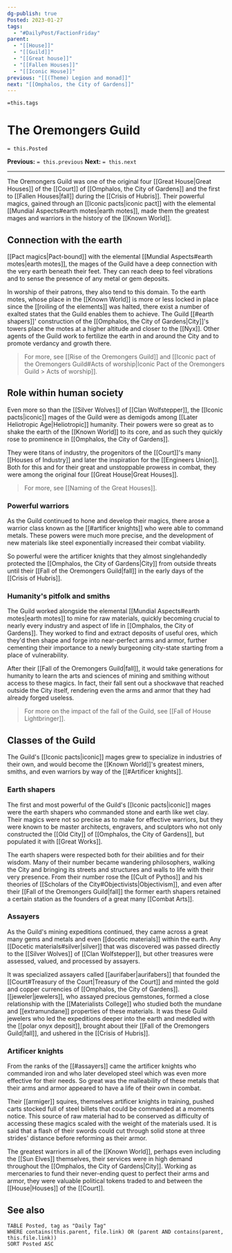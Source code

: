 ```yaml
---
dg-publish: true
Posted: 2023-01-27
tags:
  - "#DailyPost/FactionFriday"
parent:
  - "[[House]]"
  - "[[Guild]]"
  - "[[Great house]]"
  - "[[Fallen Houses]]"
  - "[[Iconic House]]"
previous: "[[(Theme) Legion and monad]]"
next: "[[Omphalos, the City of Gardens]]"
---
```

`=this.tags`
# The Oremongers Guild
`= this.Posted`

**Previous:** `= this.previous`
**Next:** `= this.next`

---

The Oremongers Guild was one of the original four [[Great House|Great Houses]] of the [[Court]] of [[Omphalos, the City of Gardens]] and the first to [[Fallen Houses|fall]] during the [[Crisis of Hubris]]. Their powerful magics, gained through an [[Iconic pacts|iconic pact]] with the elemental [[Mundial Aspects#earth motes|earth motes]], made them the greatest mages and warriors in the history of the [[Known World]].

## Connection with the earth

[[Pact magics|Pact-bound]] with the elemental [[Mundial Aspects#earth motes|earth motes]], the mages of the Guild have a deep connection with the very earth beneath their feet. They can reach deep to feel vibrations and to sense the presence of any metal or gem deposits.

In worship of their patrons, they also tend to this domain. To the earth motes, whose place in the [[Known World]] is more or less locked in place since the [[roiling of the elements]] was halted, there exist a number of exalted states that the Guild enables them to achieve. The Guild [[#earth shapers]]' construction of the [[Omphalos, the City of Gardens|City]]'s towers place the motes at a higher altitude and closer to the [[Nyx]]. Other agents of the Guild work to fertilize the earth in and around the City and to promote verdancy and growth there.

> For more, see [[Rise of the Oremongers Guild]] and [[Iconic pact of the Oremongers Guild#Acts of worship|Iconic Pact of the Oremongers Guild > Acts of worship]].

## Role within human society

Even more so than the [[Silver Wolves]] of [[Clan Wolfstepper]], the [[Iconic pacts|iconic]] mages of the Guild were as demigods among [[Later Heliotropic Age|Heliotropic]] humanity. Their powers were so great as to shake the earth of the [[Known World]] to its core, and as such they quickly rose to prominence in [[Omphalos, the City of Gardens]].

They were titans of industry, the progenitors of the [[Court]]'s many [[Houses of Industry]] and later the inspiration for the [[Engineers Union]]. Both for this and for their great and unstoppable prowess in combat, they were among the original four [[Great House|Great Houses]].

> For more, see [[Naming of the Great Houses]].

### Powerful warriors

As the Guild continued to hone and develop their magics, there arose a warrior class known as the [[#artificer knights]] who were able to command metals. These powers were much more precise, and the development of new materials like steel exponentially increased their combat viability.

So powerful were the artificer knights that they almost singlehandedly protected the [[Omphalos, the City of Gardens|City]] from outside threats until their [[Fall of the Oremongers Guild|fall]] in the early days of the [[Crisis of Hubris]].

### Humanity's pitfolk and smiths

The Guild worked alongside the elemental [[Mundial Aspects#earth motes|earth motes]] to mine for raw materials, quickly becoming crucial to nearly every industry and aspect of life in [[Omphalos, the City of Gardens]]. They worked to find and extract deposits of useful ores, which they'd then shape and forge into near-perfect arms and armor, further cementing their importance to a newly burgeoning city-state starting from a place of vulnerability.

After their [[Fall of the Oremongers Guild|fall]], it would take generations for humanity to learn the arts and sciences of mining and smithing without access to these magics. In fact, their fall sent out a shockwave that reached outside the City itself, rendering even the arms and armor that they had already forged useless.

> For more on the impact of the fall of the Guild, see [[Fall of House Lightbringer]].

## Classes of the Guild

The Guild's [[Iconic pacts|iconic]] mages grew to specialize in industries of their own, and would become the [[Known World]]'s greatest miners, smiths, and even warriors by way of the [[#Artificer knights]].

### Earth shapers

The first and most powerful of the Guild's [[Iconic pacts|iconic]] mages were the earth shapers who commanded stone and earth like wet clay. Their magics were not so precise as to make for effective warriors, but they were known to be master architects, engravers, and sculptors who not only constructed the [[Old City]] of [[Omphalos, the City of Gardens]], but populated it with [[Great Works]].

The earth shapers were respected both for their abilities and for their wisdom. Many of their number became wandering philosophers, walking the City and bringing its streets and structures and walls to life with their very presence. From their number rose the [[Cult of Pythos]] and his theories of [[Scholars of the City#Objectivists|Objectivism]], and even after their [[Fall of the Oremongers Guild|fall]] the former earth shapers retained a certain station as the founders of a great many [[Combat Arts]].

### Assayers

As the Guild's mining expeditions continued, they came across a great many gems and metals and even [[docetic materials]] within the earth. Any [[Docetic materials#silver|silver]] that was discovered was passed directly to the [[Silver Wolves]] of [[Clan Wolfstepper]], but other treasures were assessed, valued, and processed by assayers.

It was specialized assayers called [[aurifaber|aurifabers]] that founded the [[Court#Treasury of the Court|Treasury of the Court]] and minted the gold and copper currencies of [[Omphalos, the City of Gardens]]. [[jeweler|jewelers]], who assayed precious gemstones, formed a close relationship with the [[Materialists College]] who studied both the mundane and [[extramundane]] properties of these materials. It was these Guild jewelers who led the expeditions deeper into the earth and meddled with the [[polar onyx deposit]], brought about their [[Fall of the Oremongers Guild|fall]], and ushered in the [[Crisis of Hubris]].

### Artificer knights

From the ranks of the [[#assayers]] came the artificer knights who commanded iron and who later developed steel which was even more effective for their needs. So great was the malleability of these metals that their arms and armor appeared to have a life of their own in combat.

Their [[armiger]] squires, themselves artificer knights in training, pushed carts stocked full of steel billets that could be commanded at a moments notice. This source of raw material had to be conserved as difficulty of accessing these magics scaled with the weight of the materials used. It is said that a flash of their swords could cut through solid stone at three strides' distance before reforming as their armor.

The greatest warriors in all of the [[Known World]], perhaps even including the [[Sun Elves]] themselves, their services were in high demand throughout the [[Omphalos, the City of Gardens|City]]. Working as mercenaries to fund their never-ending quest to perfect their arms and armor, they were valuable political tokens traded to and between the [[House|Houses]] of the [[Court]].

## See also

```dataview
TABLE Posted, tag as "Daily Tag"
WHERE contains(this.parent, file.link) OR (parent AND contains(parent, this.file.link))
SORT Posted ASC
```